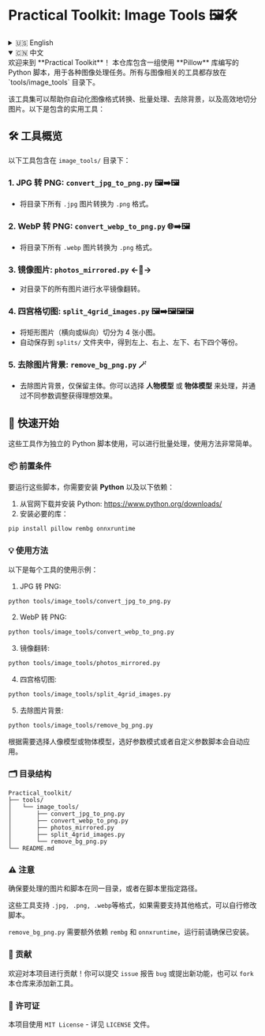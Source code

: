 # Practical Toolkit: Image Tools 🖼️🛠️

<details>
<summary>🇺🇸 English</summary>

Welcome to **Practical Toolkit**! This repository contains a collection of Python scripts designed for various image processing tasks using the **Pillow** library. All of the image-related tools are stored in the `tools/image_tools` directory.

This toolkit allows you to automate image format conversions, perform batch operations, and split images efficiently. Here are some of the most useful tools included.

## 🛠️ Tools Overview

The following tools are included in the `image_tools/` directory:

### 1. **Convert JPG to PNG**: `convert_jpg_to_png.py` 🖼️➡️🖼️
   - Converts all `.jpg` images in the directory to `.png` format.

### 2. **Convert WebP to PNG**: `convert_webp_to_png.py` 🌐➡️🖼️
   - Converts all `.webp` images in the directory to `.png` format.

### 3. **Mirror Images**: `photos_mirrored.py` ←🔄→
   - Applies a horizontal flip to all images in the directory.

### 4. **Split 4-Grid Images**: `split_4grid_images.py` 🖼️➡️🖼️🖼️🖼️
   - Splits rectangular images (both landscape and portrait) into 4 smaller images.
   - Automatically saves them in the `splits/` folder, ensuring you get 4 equal parts: top-left, top-right, bottom-left, and bottom-right.

### 5. **Remove Background from pics**: `remove_bg_png.py` 🖼️➡️🖼️🖼️🖼️
   - Removes the background from images, keeping only the main subject. You can choose from models for human images or models for objects images. Set different parameters to get your own results!


## 🚀 Getting Started

These tools are meant to be used as standalone Python scripts. They can process images in bulk and are very easy to use.

### 📦 Prerequisites

To use these scripts, you need to have **Python** and **Pillow** installed:

1. Install Python from the official website: https://www.python.org/downloads/
2. Install the **Pillow** library. You can install it using pip:

```bash
pip install pillow
```

###  💡Usage
Here’s how you can use each of these tools in your local environment.

1. Convert JPG to PNG:
```bash
python tools/image_tools/convert_jpg_to_png.py
```
This will convert all .jpg images in the directory to .png format.

2. Convert WebP to PNG:
```bash
python tools/image_tools/convert_webp_to_png.py
```
This script will convert all .webp images to .png format.

3. Mirror Images:
```bash
python tools/image_tools/photos_mirrored.py
```
This will horizontally flip all images in the directory and save them with _mirrored appended to their names.

4. Split 4-Grid Images:
```bash
python tools/image_tools/split_4grid_images.py
```
This will split all images in the directory into 4 parts: top-left, top-right, bottom-left, and bottom-right. The new images will be saved in a splits/ folder.

### 🗂️ Directory Structure
```
Practical_toolkit/
├── tools/
│   └── image_tools/
│       ├── convert_jpg_to_png.py
│       ├── convert_webp_to_png.py
│       ├── photos_mirrored.py
│       ├── split_4grid_images.py
│       └── remove_bg_png.py
└── README.md
```
### ⚠️ Notes
Make sure the images you want to process are in the same directory as the script or provide the appropriate paths in the scripts.

These tools work on .jpg, .png, .webp image formats, but you can modify the scripts if you need to support other formats.

Regarding tool `#5` - `remove_bg_png.py`, additional dependencies `rembg` and `onnxruntime` are required, make sure they are installed before running.

### 🤝 Contributions
Feel free to contribute to this project! You can open issues for bugs or feature requests, or fork the repository to add new tools.

### 📄 License
This project is licensed under the MIT License - see the LICENSE file for details.

</details>

<details open> 
<summary>🇨🇳 中文</summary>
欢迎来到 **Practical Toolkit**！  
本仓库包含一组使用 **Pillow** 库编写的 Python 脚本，用于各种图像处理任务。所有与图像相关的工具都存放在 `tools/image_tools` 目录下。

该工具集可以帮助你自动化图像格式转换、批量处理、去除背景，以及高效地切分图片。以下是包含的实用工具：

## 🛠️ 工具概览

以下工具包含在 `image_tools/` 目录下：

### 1. **JPG 转 PNG**: `convert_jpg_to_png.py` 🖼️➡️🖼️
   - 将目录下所有 `.jpg` 图片转换为 `.png` 格式。

### 2. **WebP 转 PNG**: `convert_webp_to_png.py` 🌐➡️🖼️
   - 将目录下所有 `.webp` 图片转换为 `.png` 格式。

### 3. **镜像图片**: `photos_mirrored.py` ←🔄→
   - 对目录下的所有图片进行水平镜像翻转。

### 4. **四宫格切图**: `split_4grid_images.py` 🖼️➡️🖼️🖼️🖼️
   - 将矩形图片（横向或纵向）切分为 4 张小图。  
   - 自动保存到 `splits/` 文件夹中，得到左上、右上、左下、右下四个等份。

### 5. **去除图片背景**: `remove_bg_png.py` 🪄
   - 去除图片背景，仅保留主体。你可以选择 **人物模型** 或 **物体模型** 来处理，并通过不同参数调整获得理想效果。

## 🚀 快速开始

这些工具作为独立的 Python 脚本使用，可以进行批量处理，使用方法非常简单。

### 📦 前置条件

要运行这些脚本，你需要安装 **Python** 以及以下依赖：

1. 从官网下载并安装 Python: https://www.python.org/downloads/  
2. 安装必要的库：
```bash
pip install pillow rembg onnxruntime
```
### 💡 使用方法
以下是每个工具的使用示例：

1.  JPG 转 PNG:
```bash
python tools/image_tools/convert_jpg_to_png.py
```

2.  WebP 转 PNG:

```bash
python tools/image_tools/convert_webp_to_png.py
```
3.  镜像翻转:

```bash
python tools/image_tools/photos_mirrored.py
```

4.  四宫格切图:
```bash
python tools/image_tools/split_4grid_images.py
```
5.  去除图片背景:

```bash
python tools/image_tools/remove_bg_png.py
```
根据需要选择人像模型或物体模型，选好参数模式或者自定义参数脚本会自动应用。

### 🗂️ 目录结构
```
Practical_toolkit/
├── tools/
│   └── image_tools/
│       ├── convert_jpg_to_png.py
│       ├── convert_webp_to_png.py
│       ├── photos_mirrored.py
│       ├── split_4grid_images.py
│       └── remove_bg_png.py
└── README.md
```
### ⚠️ 注意
确保要处理的图片和脚本在同一目录，或者在脚本里指定路径。

这些工具支持 `.jpg, .png, .webp`等格式，如果需要支持其他格式，可以自行修改脚本。

`remove_bg_png.py` 需要额外依赖 `rembg` 和 `onnxruntime`，运行前请确保已安装。

### 🤝 贡献
欢迎对本项目进行贡献！你可以提交 `issue` 报告 `bug` 或提出新功能，也可以 `fork` 本仓库来添加新工具。

### 📄 许可证
本项目使用 `MIT License` - 详见 `LICENSE` 文件。
</details>
